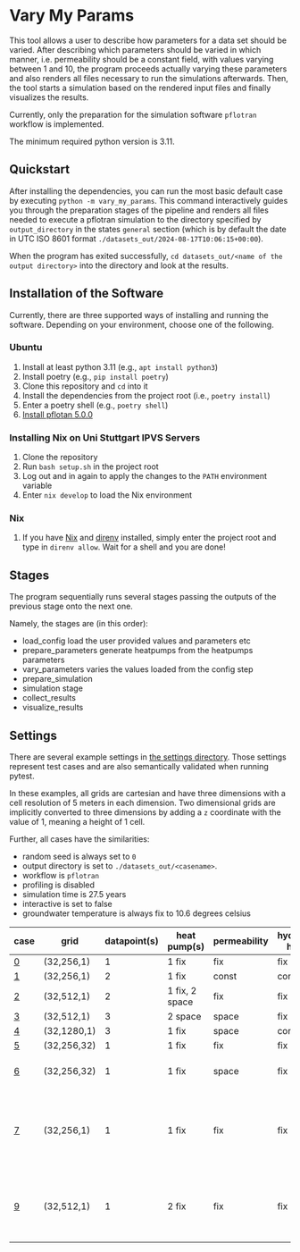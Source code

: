 # Vary My Params

This tool allows a user to describe how parameters for a data set should be varied.
After describing which parameters should be varied in which manner, i.e. permeability should be a constant field, with values varying between 1 and 10, the program proceeds actually varying these parameters and also renders all files necessary to run the simulations afterwards.
Then, the tool starts a simulation based on the rendered input files and finally visualizes the results.

Currently, only the preparation for the simulation software `pflotran` workflow is implemented.

The minimum required python version is 3.11.

## Quickstart

After installing the dependencies, you can run the most basic default case by executing `python -m vary_my_params`.
This command interactively guides you through the preparation stages of the pipeline and renders all files needed to execute a pflotran simulation to the directory specified by `output_directory` in the states `general` section (which is by default the date in UTC ISO 8601 format `./datasets_out/2024-08-17T10:06:15+00:00`).

When the program has exited successfully, `cd datasets_out/<name of the output directory>` into the directory and look at the results.

## Installation of the Software

Currently, there are three supported ways of installing and running the software.
Depending on your environment, choose one of the following.

### Ubuntu

1. Install at least python 3.11 (e.g., `apt install python3`)
1. Install poetry (e.g., `pip install poetry`)
1. Clone this repository and `cd` into it
1. Install the dependencies from the project root (i.e., `poetry install`)
1. Enter a poetry shell (e.g., `poetry shell`)
1. [Install pflotan 5.0.0](https://www.pflotran.org/documentation/user_guide/how_to/installation/installation.html)

### Installing Nix on Uni Stuttgart IPVS Servers

1. Clone the repository
1. Run `bash setup.sh` in the project root
1. Log out and in again to apply the changes to the `PATH` environment variable
1. Enter `nix develop` to load the Nix environment

### Nix

1. If you have [Nix](https://nixos.org) and [direnv](https://direnv.net/) installed, simply enter the project root and type in `direnv allow`. Wait for a shell and you are done!

## Stages

The program sequentially runs several stages passing the outputs of the previous stage onto the next one.

<!-- TODO fix this -->

Namely, the stages are (in this order):
- load_config
    load the user provided values and parameters etc
- prepare_parameters
    generate heatpumps from the heatpumps parameters
- vary_parameters
    varies the values loaded from the config step
- prepare_simulation
- simulation stage
- collect_results
- visualize_results

## Settings

There are several example settings in [the settings directory](./settings).
Those settings represent test cases and are also semantically validated when running pytest.

In these examples, all grids are cartesian and have three dimensions with a cell resolution of 5 meters in each dimension.
Two dimensional grids are implicitly converted to three dimensions by adding a `z` coordinate with the value of 1, meaning a height of 1 cell.

Further, all cases have the similarities:
- random seed is always set to `0`
- output directory is set to `./datasets_out/<casename>`.
- workflow is `pflotran`
- profiling is disabled
- simulation time is 27.5 years
- interactive is set to false
- groundwater temperature is always fix to 10.6 degrees celsius

| case                                           | grid        | datapoint(s) | heat pump(s)   | permeability | hydraulic head | additional specialties                                         |
|------------------------------------------------|-------------|--------------|----------------|--------------|----------------|----------------------------------------------------------------|
| [0](./settings/case0_default.yaml)             | (32,256,1)  | 1            | 1 fix          | fix          | fix            |                                                                |
| [1](./settings/case1_vary-pressure-const.yaml) | (32,256,1)  | 2            | 1 fix          | const        | const          |                                                                |
| [2](./settings/case2_vary-hp-positions.yaml)   | (32,512,1)  | 2            | 1 fix, 2 space | fix          | fix            |                                                                |
| [3](./settings/case3_allin1.yaml)              | (32,512,1)  | 3            | 2 space        | space        | fix            |                                                                |
| [4](./settings/case4_extend-plumes.yaml)       | (32,1280,1) | 3            | 1 fix          | space        | const          |                                                                |
| [5](./settings/case5_3d.yaml)                  | (32,256,32) | 1            | 1 fix          | fix          | fix            |                                                                |
| [6](./settings/case6_vertical_aniso.yaml)      | (32,256,32) | 1            | 1 fix          | space        | fix            | vertical anisotropy ratio of 10                                |
| [7](./settings/case7_read-from-files.yaml)     | (32,256,1)  | 1            | 1 fix          | fix          | fix            | heat pump, permeability and hydraulic head are read from file  |
| [9](./settings/case9_seasonal-changes.yaml)    | (32,512,1)  | 1            | 2 fix          | fix          | fix            | time based changes in heat pump injection temperature and rate |
